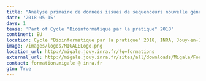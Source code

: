 ```yaml
---
title: "Analyse primaire de données issues de séquenceurs nouvelle génération sous Galaxy"
date: '2018-05-15'
days: 1
tease: 'Part of Cycle "Bioinformatique par la pratique" 2018'
continent: EU
location: Cycle "Bioinformatique par la pratique" 2018, INRA, Jouy-en-Josas, France
image: /images/logos/MIGALELogo.png
location_url: http://migale.jouy.inra.fr/?q=formations
external_url: http://migale.jouy.inra.fr/sites/all/downloads/Migale/Formations/2018/module8bis.pdf
contact: formation.migale @ inra.fr
gtn: True
---
```

